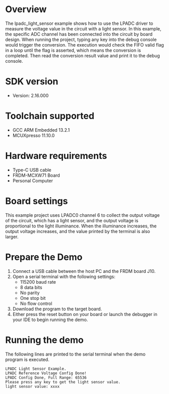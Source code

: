 Overview
========
The lpadc_light_sensor example shows how to use the LPADC driver to measure the voltage value
in the circuit with a light sensor. In this example, the specific ADC channel has been connected
into the circuit by board design. When running the project, typing any key into the debug console
would trigger the conversion. The execution would check the FIFO valid flag in a loop until the flag
is asserted, which means the conversion is completed. Then read the conversion result value and print
it to the debug console.

SDK version
===========
- Version: 2.16.000

Toolchain supported
===================
- GCC ARM Embedded  13.2.1
- MCUXpresso  11.10.0

Hardware requirements
=====================
- Type-C USB cable
- FRDM-MCXW71 Board
- Personal Computer

Board settings
==============
This example project uses LPADC0 channel 6 to collect the output voltage of the circuit,
which has a light sensor, and the output voltage is proportional to the light illuminance.
When the illuminance increases, the output voltage increases, and the value printed by the
terminal is also larger.

Prepare the Demo
================
1.  Connect a USB cable between the host PC and the FRDM board J10.
2.  Open a serial terminal with the following settings:
    - 115200 baud rate
    - 8 data bits
    - No parity
    - One stop bit
    - No flow control
3.  Download the program to the target board.
4.  Either press the reset button on your board or launch the debugger in your IDE to begin running the demo.

Running the demo
================
The following lines are printed to the serial terminal when the demo program is executed.
~~~~~~~~~~~~~~~~~~~~~~~~~~~~~~~~~~~~~~~~~~~~~~~~~~~~~
LPADC Light Sensor Example.
LPADC Reference Voltage Config Done!
LPADC Config Done, Full Range: 65536
Please press any key to get the light sensor value.
light sensor value: xxxx
~~~~~~~~~~~~~~~~~~~~~~~~~~~~~~~~~~~~~~~~~~~~~~~~~~~~~
